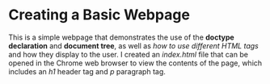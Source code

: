 # Creating a Basic Webpage
This is a simple webpage that demonstrates the use of the **doctype declaration** and **document tree**, as well as _how to use different HTML tags_ and how they display to the user.
I created an _index.html_ file that can be opened in the Chrome web browser to view the contents of the page, which includes an _h1_ header tag and _p_ paragraph tag.
